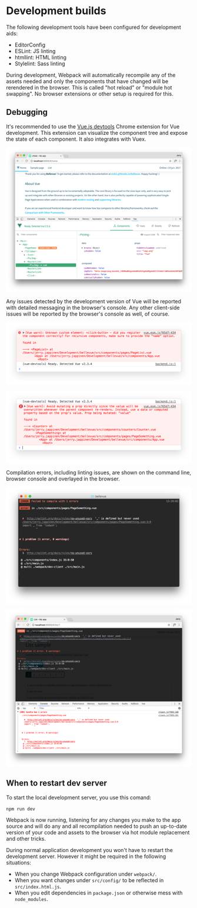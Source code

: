 
# Development builds

The following development tools have been configured for development aids:

- EditorConfig
- ESLint: JS linting
- htmllint: HTML linting
- Stylelint: Sass linting

During development, Webpack will automatically recompile any of the assets needed and only the components that have changed will be rerendered in the browser. This is called "hot reload" or "module hot swapping". No browser extensions or other setup is required for this.

## Debugging

It's recommended to use the [Vue.js devtools](https://chrome.google.com/webstore/detail/vuejs-devtools/nhdogjmejiglipccpnnnanhbledajbpd?hl=en) Chrome extension for Vue development. This extension can visualize the component tree and expose the state of each component. It also integrates with Vuex.

![Debugging](../images/debugging-vue-devtools.png)

Any issues detected by the development version of Vue will be reported with detailed messaging in the browser's console. Any other client-side issues will be reported by the browser's console as well, of course.

![Debugging](../images/debugging-vue-errors-1.png)

![Debugging](../images/debugging-vue-errors-2.png)

Compilation errors, including linting issues, are shown on the command line, browser console and overlayed in the browser.

![Debugging](../images/debugging-linting-cli.png)

![Debugging](../images/debugging-linting-browser.png)

## When to restart dev server

To start the local development server, you use this comand:

```sh
npm run dev
```

Webpack is now running, listening for any changes you make to the app source and will do any and all recompilation needed to push an up-to-date version of your code and assets to the browser via hot module replacement and other tricks.

During normal application development you won't have to restart the development server. However it might be required in the following situations:

- When you change Webpack configuration under `webpack/`.
- When you want changes under `src/config/` to be reflected in `src/index.html.js`.
- When you edit dependencies in `package.json` or otherwise mess with `node_modules`.
